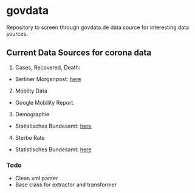 # govdata

Repository to screen through govdata.de data source for interesting data sources.

## Current Data Sources for corona data

1) Cases, Recovered, Death:

* Berliner Morgenpost: [here](https://interaktiv.morgenpost.de/corona-virus-karte-infektionen-deutschland-weltweit/)

2) Mobilty Data

* Google Mobility Report.

3) Demographie

* Statistisches Bundesamt: [here](https://www-genesis.destatis.de/genesis/online?operation=abruftabelleBearbeiten&levelindex=1&levelid=1586429400971&auswahloperation=abruftabelleAuspraegungAuswaehlen&auswahlverzeichnis=ordnungsstruktur&auswahlziel=werteabruf&code=12111-0104&auswahltext=&werteabruf=Werteabruf#astructure)

4) Sterbe Rate

* Statistisches Bundesamt: [here](https://www-genesis.destatis.de/genesis/online?operation=abruftabelleBearbeiten&levelindex=2&levelid=1586429677348&auswahloperation=abruftabelleAuspraegungAuswaehlen&auswahlverzeichnis=ordnungsstruktur&auswahlziel=werteabruf&code=12613-0011&auswahltext=&werteabruf=Werteabruf#astructure)

### Todo

* Clean xml parser
* Base class for extractor and transformer

